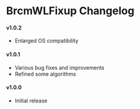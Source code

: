 BrcmWLFixup Changelog
======================

#### v1.0.2
- Enlarged OS compatibility

#### v1.0.1
- Various bug fixes and improvements
- Refined some algorithms

#### v1.0.0
- Initial release
